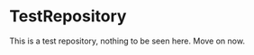 TestRepository
==============

This is a test repository, nothing to be seen here. Move on now.  
 
 
   
     
   
          
   
    
  
    
 
   
  
 
 
  
 
 
 
 

